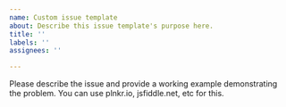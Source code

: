```yaml
---
name: Custom issue template
about: Describe this issue template's purpose here.
title: ''
labels: ''
assignees: ''

---
```


Please describe the issue and provide a working example demonstrating the problem. You can use plnkr.io, jsfiddle.net, etc for this.
